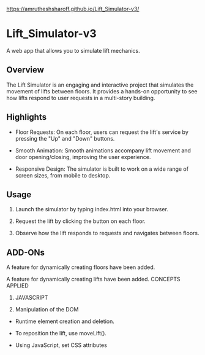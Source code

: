 https://amrutheshsharoff.github.io/Lift_Simulator-v3/
# Lift_Simulator-v3
 A web app that allows you to simulate lift mechanics.
 

## Overview

The Lift Simulator is an engaging and interactive project that simulates the movement of lifts between floors. It provides a hands-on opportunity to see how lifts respond to user requests in a multi-story building. 



## Highlights

- Floor Requests: On each floor, users can request the lift's service by pressing the "Up" and "Down" buttons.

- Smooth Animation: Smooth animations accompany lift movement and door opening/closing, improving the user experience.

- Responsive Design: The simulator is built to work on a wide range of screen sizes, from mobile to desktop.

  

## Usage

1. Launch the simulator by typing index.html into your browser.

2. Request the lift by clicking the  button on each floor.

3. Observe how the lift responds to requests and navigates between floors.

## ADD-ONs
A feature for dynamically creating floors have been added.

A feature for dynamically creating lifts have been added.
CONCEPTS APPLIED

1. JAVASCRIPT

2. Manipulation of the DOM

 - Runtime element creation and deletion.

 - To reposition the lift, use moveLift().

 - Using JavaScript, set CSS attributes

